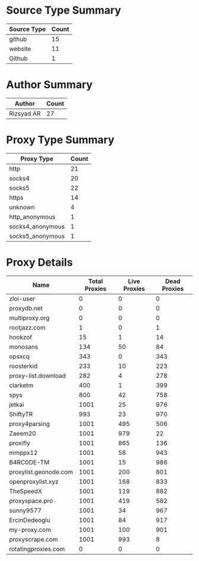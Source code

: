 # Source Type Summary

| Source Type | Count |
|-------------|-------|
| github | 15 |
| website | 11 |
| Github | 1 |


# Author Summary

| Author | Count |
|--------|-------|
| Rizsyad AR | 27 |


# Proxy Type Summary

| Proxy Type | Count |
|------------|-------|
| http | 21 |
| socks4 | 20 |
| socks5 | 22 |
| https | 14 |
| unknown | 4 |
| http_anonymous | 1 |
| socks4_anonymous | 1 |
| socks5_anonymous | 1 |


# Proxy Details

| Name | Total Proxies | Live Proxies | Dead Proxies |
|------|---------------|--------------|---------------|
| zloi-user | 0 | 0 | 0 |
| proxydb.net | 0 | 0 | 0 |
| multiproxy.org | 0 | 0 | 0 |
| rootjazz.com | 1 | 0 | 1 |
| hookzof | 15 | 1 | 14 |
| monosans | 134 | 50 | 84 |
| opsxcq | 343 | 0 | 343 |
| roosterkid | 233 | 10 | 223 |
| proxy-list.download | 282 | 4 | 278 |
| clarketm | 400 | 1 | 399 |
| spys | 800 | 42 | 758 |
| jetkai | 1001 | 25 | 976 |
| ShiftyTR | 993 | 23 | 970 |
| proxy4parsing | 1001 | 495 | 506 |
| Zaeem20 | 1001 | 979 | 22 |
| proxifly | 1001 | 865 | 136 |
| mmppx12 | 1001 | 58 | 943 |
| B4RC0DE-TM | 1001 | 15 | 986 |
| proxylist.geonode.com | 1001 | 200 | 801 |
| openproxylist.xyz | 1001 | 168 | 833 |
| TheSpeedX | 1001 | 119 | 882 |
| proxyspace.pro | 1001 | 419 | 582 |
| sunny9577 | 1001 | 34 | 967 |
| ErcinDedeoglu | 1001 | 84 | 917 |
| my-proxy.com | 1001 | 100 | 901 |
| proxyscrape.com | 1001 | 993 | 8 |
| rotatingproxies.com | 0 | 0 | 0 |
